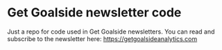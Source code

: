# Get Goalside newsletter code
Just a repo for code used in Get Goalside newsletters. You can read and subscribe to the newsletter here: https://getgoalsideanalytics.com

